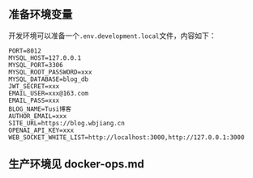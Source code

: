 ## 准备环境变量

开发环境可以准备一个`.env.development.local`文件，内容如下：

```
PORT=8012
MYSQL_HOST=127.0.0.1
MYSQL_PORT=3306
MYSQL_ROOT_PASSWORD=xxx
MYSQL_DATABASE=blog_db
JWT_SECRET=xxx
EMAIL_USER=xxx@163.com
EMAIL_PASS=xxx
BLOG_NAME=Tusi博客
AUTHOR_EMAIL=xxx
SITE_URL=https://blog.wbjiang.cn
OPENAI_API_KEY=xxx
WEB_SOCKET_WHITE_LIST=http://localhost:3000,http://127.0.0.1:3000
```

## 生产环境见 docker-ops.md
